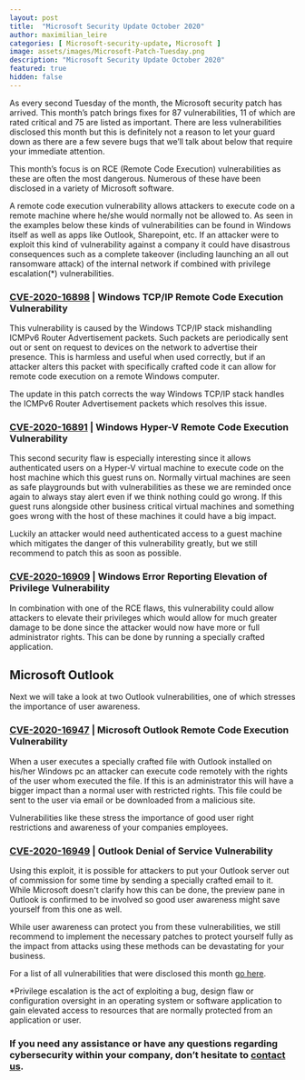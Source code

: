```yaml
---
layout: post
title:  "Microsoft Security Update October 2020"
author: maximilian_leire
categories: [ Microsoft-security-update, Microsoft ]
image: assets/images/Microsoft-Patch-Tuesday.png
description: "Microsoft Security Update October 2020"
featured: true
hidden: false
---
```


As every second Tuesday of the month, the Microsoft security patch has arrived. This month’s patch brings fixes for 87 vulnerabilities, 11 of which are rated critical and 75 are listed as important. There are less vulnerabilities disclosed this month but this is definitely not a reason to let your guard down as there are a few severe bugs that we’ll talk about below that require your immediate attention. 

This month’s focus is on RCE (Remote Code Execution) vulnerabilities as these are often the most dangerous. Numerous of these have been disclosed in a variety of Microsoft software. 

A remote code execution vulnerability allows attackers to execute code on a remote machine where he/she would normally not be allowed to. As seen in the examples below these kinds of vulnerabilities can be found in Windows itself as well as apps like Outlook, Sharepoint, etc. If an attacker were to exploit this kind of vulnerability against a company it could have disastrous consequences such as a complete takeover (including launching an all out ransomware attack) of the internal network if combined with privilege escalation(*) vulnerabilities.

### [CVE-2020-16898](https://portal.msrc.microsoft.com/en-US/security-guidance/advisory/CVE-2020-16898) | **Windows TCP/IP Remote Code Execution Vulnerability**

This vulnerability is caused by the Windows TCP/IP stack mishandling ICMPv6 Router Advertisement packets. Such packets are periodically sent out or sent on request to devices on the network to advertise their presence. This is harmless and useful when used correctly, but if an attacker alters this packet with specifically crafted code it can allow for remote code execution on a remote Windows computer.

The update in this patch corrects the way Windows TCP/IP stack handles the ICMPv6 Router Advertisement packets which resolves this issue.


### [CVE-2020-16891](https://portal.msrc.microsoft.com/en-US/security-guidance/advisory/CVE-2020-16891) | **Windows Hyper-V Remote Code Execution Vulnerability**

 This second security flaw is especially interesting since it allows authenticated users on a Hyper-V virtual machine to execute code on the host machine which this guest runs on. Normally virtual machines are seen as safe playgrounds but with vulnerabilities as these we are reminded once again to always stay alert even if we think nothing could go wrong. If this guest runs alongside other business critical virtual machines and something goes wrong with the host of these machines it could have a big impact.

 Luckily an attacker would need authenticated access to a guest machine which mitigates the danger of this vulnerability greatly, but we still recommend to patch this as soon as possible.

### [CVE-2020-16909](https://portal.msrc.microsoft.com/en-US/security-guidance/advisory/CVE-2020-16909) | **Windows Error Reporting Elevation of Privilege Vulnerability**

In combination with one of the RCE flaws, this vulnerability could allow attackers to elevate their privileges which would allow for much greater damage to be done since the attacker would now have more or full administrator rights. This can be done by running a specially crafted application.

## Microsoft Outlook

Next we will take a look at two Outlook vulnerabilities, one of which stresses the importance of user awareness.

### [CVE-2020-16947](https://portal.msrc.microsoft.com/en-US/security-guidance/advisory/CVE-2020-16947) | **Microsoft Outlook Remote Code Execution Vulnerability**

When a user executes a specially crafted file with Outlook installed on his/her Windows pc an attacker can execute code remotely with the rights of the user whom executed the file. If this is an administrator this will have a bigger impact than a normal user with restricted rights. This file could be sent to the user via email or be downloaded from a malicious site.

Vulnerabilities like these stress the importance of good user right restrictions and awareness of your companies employees.


### [CVE-2020-16949](https://portal.msrc.microsoft.com/en-US/security-guidance/advisory/CVE-2020-16949) | **Outlook Denial of Service Vulnerability**

Using this exploit, it is possible for attackers to put your Outlook server out of commission for some time by sending a specially crafted email to it. While Microsoft doesn't clarify how this can be done, the preview pane in Outlook is confirmed to be involved so good user awareness might save yourself from this one as well.

While user awareness can protect you from these vulnerabilities, we still recommend to implement the necessary patches to protect yourself fully as the impact from attacks using these methods can be devastating for your business.


For a list of all vulnerabilities that were disclosed this month [go here](https://portal.msrc.microsoft.com/en-us/security-guidance).

*Privilege escalation is the act of exploiting a bug, design flaw or configuration oversight in an operating system or software application to gain elevated access to resources that are normally protected from an application or user.

### If you need any assistance or have any questions regarding cybersecurity within your company, don’t hesitate to [contact us](https://www.ordina.be/diensten/security-and-privacy/).